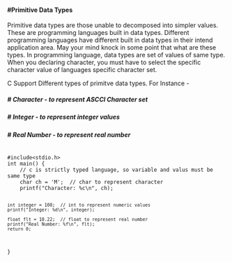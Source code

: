 <h4>#Primitive Data Types</h4>

<p>Primitive data types are those unable to decomposed into simpler values. 
These are programming languages built in data types. Different programming 
languages have different built in data types in their intend application area.
May your mind knock in some point that what are these types. In programming language,
data types  are set of values of same type. When you declaring character, you must
have to select the specific character value of languages specific character set. 
</p></hr></hr>
<p style="display:inline;">C Support Different types of primitve data types. For Instance - 
<h5>		# Character - to represent ASCCI Character set</h5>
<h5>		# Integer - to represent integer values</h5>
<h5>		# Real Number - to represent real number</h5>
</p></hr></hr>

<code>
#include&lt;stdio.h&gt;
int main() {
	// c is strictly typed language, so variable and valus must be same type
	char ch = 'M';  // char to represent character
	printf("Character: %c\n", ch);
	
	int integer = 100;  // int to represent numeric values
	printf("Integer: %d\n", integer);
	
	float flt = 10.22;  // float to represent real number
	printf("Real Number: %f\n", flt); 
	return 0;
}
</code>